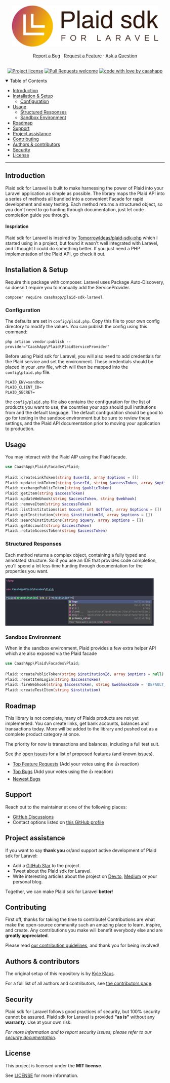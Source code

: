 <br />

<div align="center">
  <a href="https://github.com/caashapp/plaid-sdk-laravel">
    <img src="docs/images/logo.svg" alt="Plaid sdk for Laravel" height="130">
  </a>
</div>

<div align="center">
    <br />
    <a href="https://github.com/caashapp/plaid-sdk-laravel/issues/new?assignees=&labels=bug&template=01_BUG_REPORT.md&title=bug%3A+">Report a Bug</a>
    ·
    <a href="https://github.com/caashapp/plaid-sdk-laravel/issues/new?assignees=&labels=enhancement&template=02_FEATURE_REQUEST.md&title=feat%3A+">Request a Feature</a>
    ·
    <a href="https://github.com/caashapp/plaid-sdk-laravel/discussions">Ask a Question</a>
</div>

<br />

<div align="center">

[![Project license](https://img.shields.io/github/license/caashapp/plaid-sdk-laravel.svg?style=flat-square)](LICENSE)
[![Pull Requests welcome](https://img.shields.io/badge/PRs-welcome-ff69b4.svg?style=flat-square)](https://github.com/caashapp/plaid-sdk-laravel/issues?q=is%3Aissue+is%3Aopen+label%3A%22help+wanted%22)
[![code with love by caashapp](https://img.shields.io/badge/%3C%2F%3E%20with%20%E2%99%A5%20by-caashapp-ff1414.svg?style=flat-square)](https://github.com/caashapp)

</div>

<details open="open">
<summary>Table of Contents</summary>

- [Introduction](#introduction)
- [Installation & Setup](#installation--setup)
  - [Configuration](#configuration)
- [Usage](#usage)
  - [Structured Responses](#structured-responses)
  - [Sandbox Environment](#sandbox-environment)
- [Roadmap](#roadmap)
- [Support](#support)
- [Project assistance](#project-assistance)
- [Contributing](#contributing)
- [Authors & contributors](#authors--contributors)
- [Security](#security)
- [License](#license)

</details>

---

## Introduction

Plaid sdk for Laravel is built to make harnessing the power of Plaid into your Laravel 
application as simple as possible. The library maps the Plaid API into a series of methods
all bundled into a convenient Facade for rapid development and easy testing. Each method 
returns a structured object, so you don't need to go hunting through documentation, just let
code completion guide you through. 

#### Inspriation

Plaid sdk for Laravel is inspired by [TomorrowIdeas/plaid-sdk-php](https://github.com/TomorrowIdeas/plaid-sdk-php)
which I started using in a project, but found it wasn't well integrated with Laravel, and I 
thought I could do something better. If you just need a PHP implementation of the Plaid API, 
go check it out. 

## Installation & Setup

Require this package with composer. Laravel uses Package Auto-Discovery, so doesn't require you to manually add the ServiceProvider.

```shell
composer require caashapp/plaid-sdk-laravel
```

### Configuration

The defaults are set in `config/plaid.php`. Copy this file to your own config directory 
to modify the values. You can publish the config using this command:

```shell
php artisan vendor:publish --provider="CaashApp\Plaid\PlaidServiceProvider"
```

Before using Plaid sdk for Laravel, you will also need to add credentials for the 
Plaid service and set the environment. These credentials should be placed in your 
.env file, which will then be mapped into the `config\plaid.php` file. 

```dotenv
PLAID_ENV=sandbox
PLAID_CLIENT_ID=
PLAID_SECRET=
```

the `config/plaid.php` file also contains the configuration for the list of products
you want to use, the countries your app should pull institutions from and the 
default language. The default configuration should be good to go for testing in
the sandbox environment but be sure to review these settings, and the Plaid API 
documentation prior to moving your application to production. 

## Usage

You may interact with the Plaid AIP using the Plaid facade. 

```php
use CaashApp\Plaid\Facades\Plaid;

Plaid::createLinkToken(string $userId, array $options = [])
Plaid::updateLinkToken(string $userId, string $accessToken, array $options = [])
Plaid::exchangePublicToken(string $publicToken)
Plaid::getItem(string $accessToken)
Plaid::updateWebhook(string $accessToken, string $webhook)
Plaid::removeItem(string $accessToken)
Plaid::listInstitutions(int $count, int $offset, array $options = [])
Plaid::getInstitution(string $institutionId, array $options = [])
Plaid::searchInstitutions(string $query, array $options = [])
Plaid::getAccount(string $accessToken)
Plaid::rotateAccessToken(string $accessToken)
```

### Structured Responses

Each method returns a complex object, containing a fully typed and annotated structure. So if you
use an IDE that provides code completion, you'll spend a lot less time hunting through documentation
for the properties you want.

<img src="docs/images/code-completion.png" alt="code completion in action" height="150">

### Sandbox Environment

When in the sandbox environment, Plaid provides a few extra helper API which are also exposed via
the Plaid facade

```php
use CaashApp\Plaid\Facades\Plaid;

Plaid::createPublicToken(string $institutionId, array $options = null)
Plaid::resetItemLogin(string $accessToken)
Plaid::fireWebhook(string $accessToken, string $webhookCode = 'DEFAULT_UPDATE')
Plaid::createTestItem(string $institution)
```

## Roadmap

This library is not complete, many of Plaids products are not yet implemented. You can create links, 
get bank accounts, balances and transactions today. More will be added to the library and pushed out
as a complete product category at once. 

The priority for now is transactions and balances, including a full test suit. 

See the [open issues](https://github.com/caashapp/plaid-sdk-laravel/issues) for a list of proposed features (and known issues).

- [Top Feature Requests](https://github.com/caashapp/plaid-sdk-laravel/issues?q=label%3Aenhancement+is%3Aopen+sort%3Areactions-%2B1-desc) (Add your votes using the 👍 reaction)
- [Top Bugs](https://github.com/caashapp/plaid-sdk-laravel/issues?q=is%3Aissue+is%3Aopen+label%3Abug+sort%3Areactions-%2B1-desc) (Add your votes using the 👍 reaction)
- [Newest Bugs](https://github.com/caashapp/plaid-sdk-laravel/issues?q=is%3Aopen+is%3Aissue+label%3Abug)

## Support

Reach out to the maintainer at one of the following places:

- [GitHub Discussions](https://github.com/caashapp/plaid-sdk-laravel/discussions)
- Contact options listed on [this GitHub profile](https://github.com/indemnity83)

## Project assistance

If you want to say **thank you** or/and support active development of Plaid sdk for Laravel:

- Add a [GitHub Star](https://github.com/caashapp/plaid-sdk-laravel) to the project.
- Tweet about the Plaid sdk for Laravel.
- Write interesting articles about the project on [Dev.to](https://dev.to/), [Medium](https://medium.com/) or your personal blog.

Together, we can make Plaid sdk for Laravel **better**!

## Contributing

First off, thanks for taking the time to contribute! Contributions are what make the open-source community such an amazing place to learn, inspire, and create. Any contributions you make will benefit everybody else and are **greatly appreciated**.


Please read [our contribution guidelines](docs/CONTRIBUTING.md), and thank you for being involved!

## Authors & contributors

The original setup of this repository is by [Kyle Klaus](https://github.com/indemnity83).

For a full list of all authors and contributors, see [the contributors page](https://github.com/caashapp/plaid-sdk-laravel/contributors).

## Security

Plaid sdk for Laravel follows good practices of security, but 100% security cannot be assured.
Plaid sdk for Laravel is provided **"as is"** without any **warranty**. Use at your own risk.

_For more information and to report security issues, please refer to our [security documentation](docs/SECURITY.md)._

## License

This project is licensed under the **MIT license**.

See [LICENSE](LICENSE) for more information.
